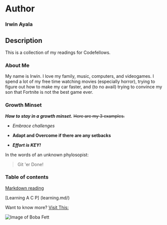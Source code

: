 # Author
### **Irwin Ayala**

## Description
This is a collection of my readings for Codefellows.

### About Me
My name is Irwin.  I love my family, music, computers, and videogames.  I spend a lot of my free time watching movies (especially horror), trying to figure out how to make my car faster, and (to no avail) trying to convince my son that Fortnite is not the best game ever.

### Growth Minset
***How to stay in a growth minset.***  ~~Here are my 3 examples.~~

- *Embrace challenges*

- **Adapt and Overcome if there are any setbacks**

- ***Effort is KEY!***

In the words of an unknown phylosopist:
>Git 'er Done!

### Table of contents 

[Markdown reading](markdown.md/)

[Learning A C P] (learning.md/)

Want to know more?  [Visit This:](https://codeslayer-787.github.io/reading-notes/)

![Image of Boba Fett](https://decider.com/wp-content/uploads/2020/12/the-mandalorian-14-boba-fett-headshot.jpg?quality=80&strip=all&w=1200)


